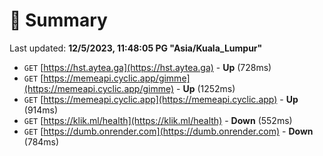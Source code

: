 # 📖 Summary
Last updated: **12/5/2023, 11:48:05 PG "Asia/Kuala_Lumpur"**

- `GET` [https://hst.aytea.ga](https://hst.aytea.ga) - **Up** (728ms)
- `GET` [https://memeapi.cyclic.app/gimme](https://memeapi.cyclic.app/gimme) - **Up** (1252ms)
- `GET` [https://memeapi.cyclic.app](https://memeapi.cyclic.app) - **Up** (914ms)
- `GET` [https://klik.ml/health](https://klik.ml/health) - **Down** (552ms)
- `GET` [https://dumb.onrender.com](https://dumb.onrender.com) - **Down** (784ms)
